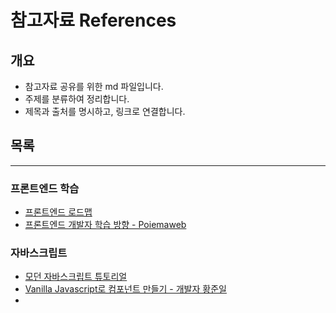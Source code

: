 # 참고자료 References

## 개요

- 참고자료 공유를 위한 md 파일입니다.
- 주제를 분류하여 정리합니다.
- 제목과 출처를 명시하고, 링크로 연결합니다.



## 목록

---

### 프론트엔드 학습

- [프론트엔드 로드맵](https://roadmap.sh/frontend)
- [프론트엔드 개발자 학습 방향 - Poiemaweb](https://poiemaweb.com/Front-end)

### 자바스크립트

- [모던 자바스크립트 튜토리얼](https://ko.javascript.info/)
- [Vanilla Javascript로 컴포넌트 만들기 - 개발자 황준일](https://junilhwang.github.io/TIL/Javascript/Design/Vanilla-JS-Component/#_1-%E1%84%87%E1%85%AE%E1%86%AF%E1%84%91%E1%85%A7%E1%86%AB%E1%84%92%E1%85%A1%E1%86%B7%E1%84%8B%E1%85%B3%E1%86%AF-%E1%84%80%E1%85%A1%E1%86%B7%E1%84%8C%E1%85%B5%E1%84%92%E1%85%A1%E1%84%80%E1%85%B5)	
- 